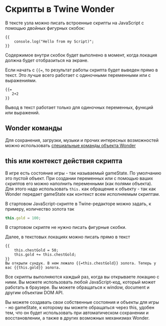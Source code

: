 # Скрипты в Twine Wonder

В тексте узла можно писать встроенные скрипты на JavaScript с помощью двойных фигурных скобок:
```text
{{
    console.log("Hello from my Script)";
}}
```

Содержимое внутри скобок будет выполнено в момент, когда локация должна будет отобразиться на экране. 

Если начать с `{{=`, то результат работы скрипта будет выведен прямо в текст. Это лучше всего работает с одиночными переменными или с выражениями.

```text
{{=
   2+2 
}}
```

Вывод в текст работает только для одиночных переменных, функций или выражений.

## Wonder команды
Для сохранения, загрузки, музыки и прочих интересных возможностей можно использовать [специальные команды объекта Wonder](WonderCommands.md)

## this или контекст действия скрипта
В игре есть состояние игры - так называемый gameState. По умолчанию это пустой объект. При создании переменных или с помощью ваших скриптов его можно наполнить переменными (как полями объекта). Для этого надо использовать `this.` как обращение к объекту - так как Wonder передает gameState как контекст всем исполняемым скриптам.

В стартовом JavaScript-скрипте в Twine-редакторе можно задать, к примеру, количество золота так
```javascript
this.gold = 100;
``` 

В стартовом скрипте не нужно писать фигурные скобки.

Далее, в текстовых локациях можно писать прямо в текст
```text
{{  
    this.chestGold = 50;
    this.gold += this.chestGold;
}}
Вы открыли сундук. В нем лежало {{=this.chestGold}} золота. Теперь у вас {{this.gold}} золота.
```

Все скрипты выполняются каждый раз, когда вы открываете локацию с ними. Вы можете использовать любой JavaScript-код, который может работать в браузере. Вы можете обращаться к window, document и другим объектам DOM API. 

Вы можете создавать свои собственные состояния и объекты для игры - но gameState, к которому вы можете обращаться через this, удобен тем, что он будет использовать при автоматическом сохранении и восстановлении, а также в других возможных механизмах Wonder.

